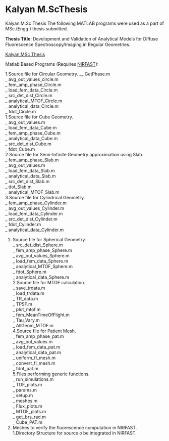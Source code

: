 # Kalyan M.ScThesis
Kalyan M.Sc Thesis
The following MATLAB programs were used as a part of MSc.(Engg.) thesis submitted.

**Thesis Title**: Development and Validation of Analytical Models for Diﬀuse Fluorescence Spectroscopy/Imaging in Regular Geometries.

[Kalyan MSc Thesis](https://docs.google.com/viewer?a=v&pid=sites&srcid=ZGVmYXVsdGRvbWFpbnxzZXJjbWlnfGd4OjcyOTNmYjUwZGI0YTc2NWM)

Matlab Based Programs (Requires [NIRFAST](http://www.dartmouth.edu/~nir/nirfast/)):

1.Source file for Circular Geometry.
     __ GetPhase.m<br/>
     _ avg_out_values_circle.m<br/>
     _ fem_amp_phase_Circle.m<br/>
     _ load_fem_data_Circle.m<br/>
     _ src_det_dist_Circle.m<br/>
     _ analytical_MTOF_Circle.m<br/>
     _  analytical_data_Circle.m<br/>
     _ fdot_Circle.m<br/>
   1.Source file for Cube Geometry.<br/>
     _ avg_out_values.m<br/>
     _ load_fem_data_Cube.m<br/>
     _ fem_amp_phase_Cube.m<br/>
     _ analytical_data_Cube.m<br/>
     _ src_det_dist_Cube.m<br/>
     _ fdot_Cube.m<br/>
   2.Source file for Semi-Infinite Geometry approximation using Slab.<br/>
     _ fem_amp_phase_Slab.m<br/>
     _ avg_out_values.m<br/>
     _ load_fem_data_Slab.m<br/>
     _ analytical_data_Slab.m<br/>
     _ src_det_dist_Slab.m<br/>
     _ dot_Slab.m<br/>
     _ analytical_MTOF_Slab.m<br/>
3.Source file for Cylindrical Geometry.<br/>
     _ fem_amp_phase_Cylinder.m<br/>
     _ avg_out_values_Cylinder.m<br/>
     _ load_fem_data_Cylinder.m<br/>
     _ src_det_dist_Cylinder.m<br/>
     _ fdot_Cylinder.m<br/>
     _ analytical_data_Cylinder.m<br/>
  1. Source file for Spherical Geometry.<br/>
     _ src_det_dist_Sphere.m<br/>
     _ fem_amp_phase_Sphere.m<br/>
     _ avg_out_values_Sphere.m<br/>
     _ load_fem_data_Sphere.m<br/>
     _ analytical_MTOF_Sphere.m<br/>
     _ fdot_Sphere.m<br/>
     _ analytical_data_Sphere.m<br/>
  2.Source file for MTOF calculation.<br/>
    _ save_trdata.m<br/>
    _ load_trdata.m<br/>
    _ TR_data.m<br/>
    _ TPSF.m<br/>
    _ plot_mtof.m<br/>
    _ fem_MeanTimeOfFlight.m<br/>
    _ Tau_Vary.m<br/>
    _ AllGeom_MTOF.m<br/>
4.Source file for Patient Mesh.<br/>
    _ fem_amp_phase_pat.m<br/>
    _ avg_out_values.m<br/>
    _ load_fem_data_pat.m<br/>
    _ analytical_data_pat.m<br/>
    _ uniform_fl_mesh.m<br/>
    _ convert_fl_mesh.m<br/>
    _ fdot_pat.m<br/>
5.Files performing generic functions.<br/>
    _ run_simulations.m<br/>
    _ TOF_plots.m<br/>
    _ params.m<br/>
    _ setup.m<br/>
    _ meshes.m<br/>
    _ Flux_plots.m<br/>
    _ MTOF_plots.m<br/>
    _ get_brs_rad.m<br/>
    _ Cube_PAT.m<br/>
6. Meshes to verify the fluorescence computation in NIRFAST.<br/>
   1.Directory Structure for source o be integrated in NIRFAST.<br/>
